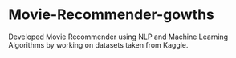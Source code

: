 # Movie-Recommender-gowths
Developed Movie Recommender using NLP and Machine Learning Algorithms by working on datasets taken from Kaggle.
